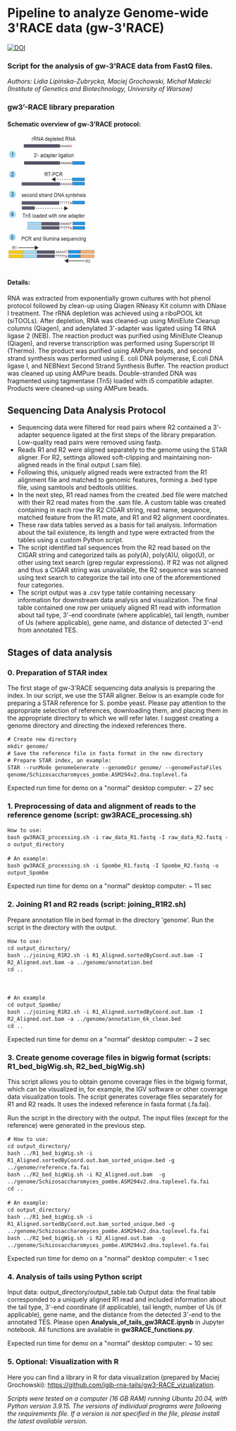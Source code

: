 # Pipeline to analyze Genome-wide 3'RACE data (gw-3'RACE)
[![DOI](https://zenodo.org/badge/558795417.svg)](https://zenodo.org/doi/10.5281/zenodo.12207184)
### Script for the analysis of gw-3'RACE data from FastQ files.


_Authors: Lidia Lipińska-Zubrycka, Maciej Grochowski, Michał Małecki (Institute of Genetics and Biotechnology, University of Warsaw)_



### gw3’-RACE library preparation
#### Schematic overview of gw-3’RACE protocol:
<img src="gw3RACE_library_preparation.jpg" width="200" height="300">

#### Details:
RNA was extracted from exponentially grown cultures with hot phenol protocol followed by clean-up using Qiagen RNeasy Kit column with DNase I treatment. The rRNA depletion was achieved using a riboPOOL kit (siTOOLs). After depletion, RNA was cleaned-up using MiniElute Cleanup columns (Qiagen), and adenylated 3'-adapter was ligated using T4 RNA ligase 2 (NEB). The reaction product was purified using MiniElute Cleanup (Qiagen), and reverse transcription was performed using Superscript III (Thermo). The product was purified using AMPure beads, and second strand synthesis was performed using  E. coli DNA polymerase, E.coli DNA ligase I, and NEBNext Second Strand Synthesis Buffer. The reaction product was cleaned up using AMPure beads. Double-stranded DNA was fragmented using tagmentase (Tn5) loaded with i5 compatible adapter. Products were cleaned-up using AMPure beads.


## Sequencing Data Analysis Protocol
* Sequencing data were filtered for read pairs where R2 contained a 3'-adapter sequence ligated at the first steps of the library preparation. Low-quality read pairs were removed using fastp.
* Reads R1 and R2 were aligned separately to the genome using the STAR aligner. For R2, settings allowed soft-clipping and maintaining non-aligned reads in the final output (.sam file).
* Following this, uniquely aligned reads were extracted from the R1 alignment file and matched to genomic features, forming a .bed type file, using samtools and bedtools utilities.
* In the next step, R1 read names from the created .bed file were matched with their R2 read mates from the .sam file. A custom table was created containing in each row the R2 CIGAR string, read name, sequence, matched feature from the R1 mate, and R1 and R2 alignment coordinates.
* These raw data tables served as a basis for tail analysis. Information about the tail existence, its length and type were extracted from the tables using a custom Python script.
* The script identified tail sequences from the R2 read based on the CIGAR string and categorized tails as poly(A), poly(A)U, oligo(U), or other using text search (grep regular expressions). If R2 was not aligned and thus a CIGAR string was unavailable, the R2 sequence was scanned using text search to categorize the tail into one of the aforementioned four categories.
* The script output was a .csv type table containing necessary information for downstream data analysis and visualization. The final table contained one row per uniquely aligned R1 read with information about tail type, 3'-end coordinate (where applicable), tail length, number of Us (where applicable), gene name, and distance of detected 3'-end from annotated TES.

## Stages of data analysis

### 0. Preparation of STAR index
The first stage of gw-3'RACE sequencing data analysis is preparing the index. In our script, we use the STAR aligner. Below is an example code for preparing a STAR reference for S. pombe yeast. Please pay attention to the appropriate selection of references, downloading them, and placing them in the appropriate directory to which we will refer later. I suggest creating a genome directory and directing the indexed references there.

```
# Create new directory
mkdir genome/
# Save the reference file in fasta format in the new directory
# Prepare STAR index, an example:
STAR --runMode genomeGenerate --genomeDir genome/ --genomeFastaFiles genome/Schizosaccharomyces_pombe.ASM294v2.dna.toplevel.fa
```
Expected run time for demo on a "normal" desktop computer: ~ 27 sec

### 1. Preprocessing of data and alignment of reads to the reference genome (script: gw3RACE_processing.sh)

```
How to use:
bash gw3RACE_processing.sh -i raw_data_R1.fastq -I raw_data_R2.fastq -o output_directory

# An example:
bash gw3RACE_processing.sh -i Spombe_R1.fastq -I Spombe_R2.fastq -o output_Spombe
```
Expected run time for demo on a "normal" desktop computer: ~ 11 sec

### 2. Joining R1 and R2 reads (script: joining_R1R2.sh)

Prepare annotation file in bed format in the directory 'genome'. Run the script in the directory with the output. 
```
How to use:
cd output_directory/
bash ../joining_R1R2.sh -i R1_Aligned.sortedByCoord.out.bam -I R2_Aligned.out.bam -a ../genome/annotation.bed
cd ..



# An example
cd output_Spombe/
bash ../joining_R1R2.sh -i R1_Aligned.sortedByCoord.out.bam -I R2_Aligned.out.bam -a ../genome/annotation_6k_clean.bed
cd ..

```
Expected run time for demo on a "normal" desktop computer: ~ 2 sec

### 3. Create genome coverage files in bigwig format (scripts: R1_bed_bigWig.sh, R2_bed_bigWig.sh)
This script allows you to obtain genome coverage files in the bigwig format, which can be visualized in, for example, the IGV software or other coverage data visualization tools. The script generates coverage files separately for R1 and R2 reads. It uses the indexed reference in fasta format (.fa.fai).

Run the script in the directory with the output. 
The input files (except for the reference) were generated in the previous step.


```
# How to use:
cd output_directory/
bash ../R1_bed_bigWig.sh -i R1_Aligned.sortedByCoord.out.bam_sorted_unique.bed -g ../genome/reference.fa.fai 
bash ../R2_bed_bigWig.sh -i R2_Aligned.out.bam  -g ../genome/Schizosaccharomyces_pombe.ASM294v2.dna.toplevel.fa.fai
cd ..

# An example:
cd output_directory/
bash ../R1_bed_bigWig.sh -i R1_Aligned.sortedByCoord.out.bam_sorted_unique.bed -g ../genome/Schizosaccharomyces_pombe.ASM294v2.dna.toplevel.fa.fai 
bash ../R2_bed_bigWig.sh -i R2_Aligned.out.bam  -g ../genome/Schizosaccharomyces_pombe.ASM294v2.dna.toplevel.fa.fai
```
Expected run time for demo on a "normal" desktop computer: < 1 sec

### 4. Analysis of tails using Python script
Input data: output_directory/output_table.tab
Output data: the final table corresponded to a uniquely aligned R1 read and included information about the tail type, 3'-end coordinate (if applicable), tail length, number of Us (if applicable), gene name, and the distance from the detected 3'-end to the annotated TES.
Please open **Analysis_of_tails_gw3RACE.ipynb** in Jupyter notebook. All functions are available in **gw3RACE_functions.py**.

Expected run time for demo on a "normal" desktop computer: ~ 10 sec

### 5. Optional: Visualization with R
Here you can find a library in R for data visualization (prepared by Maciej Grochowski): 
https://github.com/igib-rna-tails/gw3-RACE_vizualization.


*Scripts were tested on a computer (16 GB RAM) running Ubuntu 20.04, with Python version 3.9.15. The versions of individual programs were following the requirements file. If a version is not specified in the file, please install the latest available version.*
